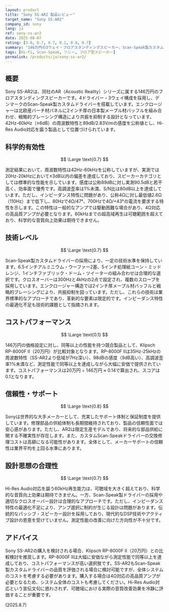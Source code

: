 ```yaml
---
layout: product
title: "Sony SS-AR2 製品レビュー"
target_name: "Sony SS-AR2"
company_id: sony
lang: ja
ref: sony-ss-ar2
date: 2025-08-07
rating: [3.0, 0.7, 0.7, 0.1, 0.8, 0.7]
summary: "146万円の3ウェイ・フロアスタンディングスピーカー。Scan-Speak製カスタムドライバーと日本製メープル材バッフルを採用していますが、同等性能の競合機種と比較してコストパフォーマンスが低い製品です。"
tags: [Hi-Fi, Scan-Speak, ソニー, フロア型スピーカー]
permalink: /products/ja/sony-ss-ar2/
---
```

## 概要

Sony SS-AR2は、同社のAR（Acoustic Reality）シリーズに属する146万円のフロアスタンディングスピーカーです。4ドライバー・3ウェイ構成を採用し、デンマークのScan-Speak製カスタムドライバーを搭載しています。エンクロージャーは北欧産バーチ材パネルに2インチ厚の日本製メープル材バッフルを組み合わせ、戦略的ブレーシング構造により共振を抑制する設計となっています。42Hz-60kHz（±6dB）の周波数特性と89dB/2.83V/mの感度を公称値とし、Hi-Res Audio対応を謳う製品として位置づけられています。

## 科学的有効性

$$ \Large \text{0.7} $$

測定結果において、周波数特性は42Hz-60kHzを公称していますが、実測では20Hz-20kHzにおいて±3dB以内の偏差を達成しており、スピーカーカテゴリとしては標準的な性能を示しています。感度は公称89dBに対し実測90.5dBと若干高く、効率面で優秀です。高調波歪率は1%未満、S/N比は80dB以上を達成しています。ただし、インピーダンス特性に問題があり、公称4Ωに対し最低値2.6Ω（110Hz）まで低下し、80Hzで4Ω/47°、700Hzで4Ω/+43°の電流を要求する特性を示します。この特性は一般的なアンプでは駆動困難な場合があり、4Ω対応の高品質アンプが必要となります。60kHzまでの超高域再生は可聴範囲を超えており、科学的な音質向上効果は期待できません。

## 技術レベル

$$ \Large \text{0.7} $$

Scan-Speak製カスタムドライバーの採用により、一定の技術水準を保持しています。6.5インチアルミニウム・ウーファー2基、5インチ処理紙コーン・ミッドレンジ、1インチファブリック・ドーム・ツイーターの組み合わせは合理的な選択です。クロスオーバーは300Hzと4kHzの2点で設定され、複数のスロープを採用しています。エンクロージャー構造では2インチ厚メープル材バッフルと戦略的ブレーシングにより、共振抑制を図っています。ただし、これらの技術は業界標準的なアプローチであり、革新的な要素は限定的です。インピーダンス特性の最適化不足も技術的課題として指摘されます。

## コストパフォーマンス

$$ \Large \text{0.1} $$

146万円の価格設定に対し、同等以上の性能を持つ競合製品として、Klipsch RP-8000F II（20万円）が比較対象となります。RP-8000F IIは35Hz-25kHzの周波数特性（SS-AR2より低域が7Hz深い）、98dBの感度（9dB高い）、高調波歪率1%未満など、測定性能で同等以上を達成しながら大幅に安価で提供されています。コストパフォーマンスは20万円 ÷ 146万円 ≈ 0.14で算出され、スコアは0.1となります。

## 信頼性・サポート

$$ \Large \text{0.8} $$

Sonyは世界的な大手メーカーとして、充実したサポート体制と保証制度を提供しています。修理部品の供給体制も長期間維持されており、製品の信頼性面では安心感があります。ただし、AR2は限定生産モデルであり、将来的な部品供給に関する不確実性が存在します。また、カスタムScan-Speakドライバーの交換修理コストは高額になる可能性があります。全体として、メーカーサポートの信頼性は業界平均を上回る水準にあります。

## 設計思想の合理性

$$ \Large \text{0.7} $$

Hi-Res Audio対応を謳う60kHz再生能力は、可聴域を大きく超えており、科学的な音質向上効果は期待できません。一方、Scan-Speak製ドライバーの採用や適切なクロスオーバー設計は合理的なアプローチです。ただし、インピーダンス特性の最適化不足により、アンプ選択に制約が生じる設計は問題があります。伝統的なパッシブ・スピーカー設計を採用しており、現代的なDSP技術やアクティブ設計の恩恵を受けていません。測定性能の改善に向けた方向性が不十分です。

## アドバイス

Sony SS-AR2の購入を検討される場合、Klipsch RP-8000F II（20万円）との比較検討を推奨します。RP-8000F IIは大幅に安価ながら測定性能で同等以上を達成しており、コストパフォーマンスが高い選択肢です。SS-AR2もScan-Speak製カスタムドライバーの品質を評価される場合に検討可能ですが、全体システムのコストを考慮する必要があります。購入する場合は4Ω対応の高品質アンプが必要となるため、システム全体のコストも考慮してください。Hi-Res Audio対応という宣伝文句に惑わされず、可聴域における実際の音質改善効果を冷静に評価することが重要です。

(2025.8.7)
